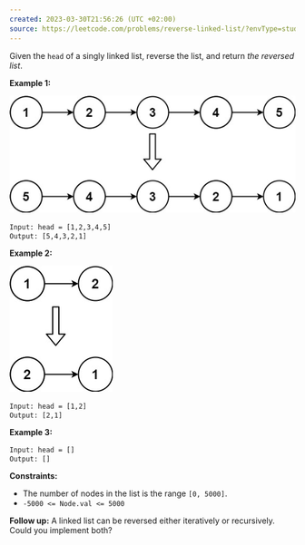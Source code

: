 ```yaml
---
created: 2023-03-30T21:56:26 (UTC +02:00)
source: https://leetcode.com/problems/reverse-linked-list/?envType=study-plan&id=level-1
---
```

Given the `head` of a singly linked list, reverse the list, and return _the reversed list_.

**Example 1:**

![img.png](img.png)

```
Input: head = [1,2,3,4,5]
Output: [5,4,3,2,1]

```

**Example 2:**

![img_1.png](img_1.png)

```
Input: head = [1,2]
Output: [2,1]

```

**Example 3:**

```
Input: head = []
Output: []

```

**Constraints:**

-   The number of nodes in the list is the range `[0, 5000]`.
-   `-5000 <= Node.val <= 5000`

**Follow up:** A linked list can be reversed either iteratively or recursively. Could you implement both?
